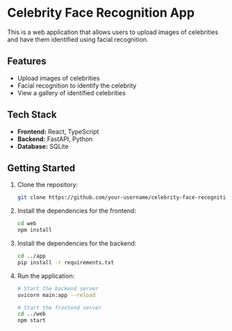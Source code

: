 # Celebrity Face Recognition App

This is a web application that allows users to upload images of celebrities and have them identified using facial recognition.

## Features

*   Upload images of celebrities
*   Facial recognition to identify the celebrity
*   View a gallery of identified celebrities

## Tech Stack

*   **Frontend:** React, TypeScript
*   **Backend:** FastAPI, Python
*   **Database:** SQLite

## Getting Started

1.  Clone the repository:

    ```bash
    git clone https://github.com/your-username/celebrity-face-recognition-app.git
    ```

2.  Install the dependencies for the frontend:

    ```bash
    cd web
    npm install
    ```

3.  Install the dependencies for the backend:

    ```bash
    cd ../app
    pip install -r requirements.txt
    ```

4.  Run the application:

    ```bash
    # Start the backend server
    uvicorn main:app --reload

    # Start the frontend server
    cd ../web
    npm start
    ```
